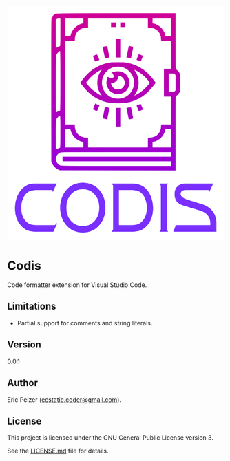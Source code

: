 ![](https://github.com/senselogic/CODIS/blob/master/LOGO/codis.png)

# Codis

Code formatter extension for Visual Studio Code.

## Limitations

*   Partial support for comments and string literals.

## Version

0.0.1

## Author

Eric Pelzer (ecstatic.coder@gmail.com).

## License

This project is licensed under the GNU General Public License version 3.

See the [LICENSE.md](LICENSE.md) file for details.
